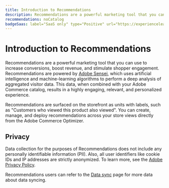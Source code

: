 ```yaml
---
title: Introduction to Recommendations
description: Recommendations are a powerful marketing tool that you can use to increase conversions, boost revenue, and stimulate shopper engagement.
recommendations: noCatalog
badgeSaas: label="SaaS only" type="Positive" url="https://experienceleague.adobe.com/en/docs/commerce/user-guides/product-solutions" tooltip="Applies to Adobe Commerce as a Cloud Service and Adobe Commerce Optimizer projects only (Adobe-managed SaaS infrastructure)."
---
```

# Introduction to Recommendations

Recommendations are a powerful marketing tool that you can use to increase conversions, boost revenue, and stimulate shopper engagement. Recommendations are powered by [Adobe Sensei](https://www.adobe.com/sensei.html), which uses artificial intelligence and machine-learning algorithms to perform a deep analysis of aggregated visitor data. This data, when combined with your Adobe Commerce catalog, results in a highly engaging, relevant, and personalized experience.

Recommendations are surfaced on the storefront as units with labels, such as "Customers who viewed this product also viewed". You can create, manage, and deploy recommendations across your store views directly from the Adobe Commerce Optimizer.

## Privacy

Data collection for the purposes of Recommendations does not include any personally identifiable information (PII). Also, all user identifiers like cookie IDs and IP addresses are strictly anonymized. To learn more, see the [Adobe Privacy Policy](https://www.adobe.com/privacy/policy.html).

Recommendations users can refer to the [Data sync](../../setup/data-sync.md) page for more data about data syncing.
